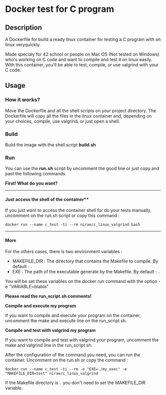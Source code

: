 # Docker test for C program

## Description
A Dockerfile for build a ready linux container for testing a C program with on linux veryquickly.

Made specialy for 42 school or people on Mac OS (Not tested on Windows) who's working on C code and want to compile and test it on linux easily. With this container, you'll be able to test, compile, or use valgrind with your C code.

## Usage

### How it works?

Move the Dockerfile and all the shell scripts on your project directory. The Dockerfile will copy all the files in the linux container and, depending on your choices, compile, use valgrind, or just open a shell.

### Build

Build the image with the shell script **build.sh**

### Run

You can use the **run.sh** script by uncomment the good line or just copy and past the following commands.

**First! What do you want?**

******************************

#### Just access the shell of the container**

If you just want to access the container shell for do your tests manually, uncomment on the run.sh script or copy this command :

`docker run --name c_test -ti --rm nirae/c_linux_valgrind bash`

******************************

#### More

For the others cases, there is two environment variables :

* MAKEFILE_DIR : The directory that contains the Makefile to compile. By default : `.`
* EXE : The path of the executable generate by the Makefile. By default : `.`

You will be set these variables on the docker run command with the option -e "VARIABLE=blabla"

**Please read the run_script.sh comments!**

**Compile and execute my program**

If you want to compile and execute your program on the container, uncomment the make and execute line on the run_script.sh.

**Compile and test with valgrind my program**

If you want to compile and test with valgrind your program, uncomment the make and valgrind line in the run_script.sh. 

After the configuration of the command you need, you can run the container. Uncomment on the run.sh or copy the command :

`docker run --name c_test -ti --rm -e "EXE=./my_exec" -e "MAKEFILE_DIR=test" nirae/c_linux_valgrind`

If the Makefile directory is `.` you don't need to set the MAKEFILE_DIR variable.
